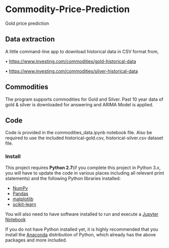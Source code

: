 # Commodity-Price-Prediction
Gold price prediction 

## Data extraction
A little command-line app to download historical data in CSV format from,

• https://www.investing.com/commodities/gold-historical-data

• https://www.investing.com/commodities/silver-historical-data

## Commodities
The program supports commodities for Gold and Silver.
Past 10 year data of gold & silver is downloaded for answering and ARIMA Model is applied.

## Code
Code is provided in the commodities_data.ipynb notebook file. Also be required to use the included historical-gold.csv, historical-silver.csv dataset file.

### Install

This project requires **Python 2.7**(if you complete this project in Python 3.x, you will have to update the code in various places including all relevant print statements) and the following Python libraries installed:

- [NumPy](http://www.numpy.org/)
- [Pandas](http://pandas.pydata.org/)
- [matplotlib](http://matplotlib.org/)
- [scikit-learn](http://scikit-learn.org/stable/)

You will also need to have software installed to run and execute a [Jupyter Notebook](http://ipython.org/notebook.html)

If you do not have Python installed yet, it is highly recommended that you install the [Anaconda](http://continuum.io/downloads) distribution of Python, which already has the above packages and more included.

